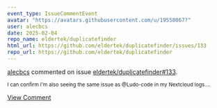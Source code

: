 ```yaml
---
event_type: IssueCommentEvent
avatar: "https://avatars.githubusercontent.com/u/19558067?"
user: alecbcs
date: 2025-02-04
repo_name: eldertek/duplicatefinder
html_url: https://github.com/eldertek/duplicatefinder/issues/133
repo_url: https://github.com/eldertek/duplicatefinder
---
```


<a href='https://github.com/alecbcs' target='_blank'>alecbcs</a> commented on issue <a href='https://github.com/eldertek/duplicatefinder/issues/133' target='_blank'>eldertek/duplicatefinder#133</a>.

<small>I can confirm I'm also seeing the same issue as @Ludo-code in my Nextcloud logs....</small>

<a href='https://github.com/eldertek/duplicatefinder/issues/133' target='_blank'>View Comment</a>